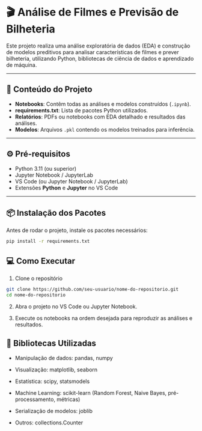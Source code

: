 # 🎬 Análise de Filmes e Previsão de Bilheteria

Este projeto realiza uma análise exploratória de dados (EDA) e construção de modelos preditivos para analisar características de filmes e prever bilheteria, utilizando Python, bibliotecas de ciência de dados e aprendizado de máquina.

---

## 📝 Conteúdo do Projeto

- **Notebooks**: Contêm todas as análises e modelos construídos (`.ipynb`).
- **requirements.txt**: Lista de pacotes Python utilizados.
- **Relatórios**: PDFs ou notebooks com EDA detalhado e resultados das análises.
- **Modelos**: Arquivos `.pkl` contendo os modelos treinados para inferência.

---

## ⚙️ Pré-requisitos

- Python 3.11 (ou superior)
- Jupyter Notebook / JupyterLab
- VS Code (ou Jupyter Notebook / JupyterLab)
- Extensões **Python** e **Jupyter** no VS Code

---

## 📦 Instalação dos Pacotes

Antes de rodar o projeto, instale os pacotes necessários:

```bash
pip install -r requirements.txt
```

## 💻 Como Executar

1. Clone o repositório

```bash
git clone https://github.com/seu-usuario/nome-do-repositorio.git
cd nome-do-repositorio
```

2. Abra o projeto no VS Code ou Jupyter Notebook.

3. Execute os notebooks na ordem desejada para reproduzir as análises e resultados.

## 🧰 Bibliotecas Utilizadas

- Manipulação de dados: pandas, numpy

- Visualização: matplotlib, seaborn

- Estatística: scipy, statsmodels

- Machine Learning: scikit-learn (Random Forest, Naive Bayes, pré-processamento, métricas)

- Serialização de modelos: joblib

- Outros: collections.Counter
